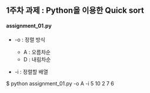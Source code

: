 ## 1주차 과제 : Python을 이용한 Quick sort

#### assignment_01.py

- -o : 정렬 방식
    - A : 오름차순
    - D : 내림차순

- -i : 정렬할 배열

$ python assignment_01.py -o A -i 5 10 2 7 6